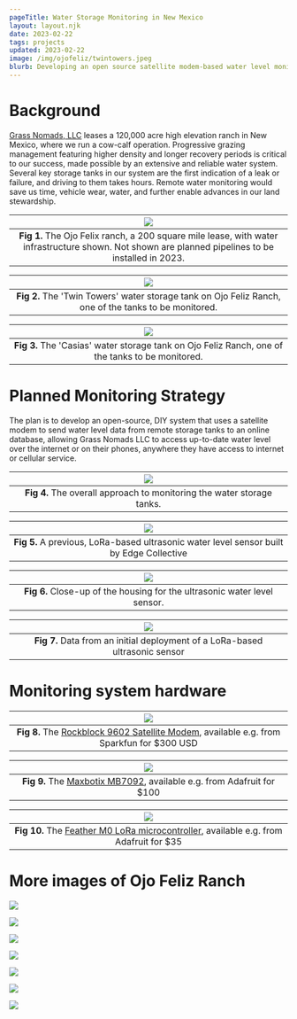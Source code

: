 ```yaml
---
pageTitle: Water Storage Monitoring in New Mexico 
layout: layout.njk
date: 2023-02-22
tags: projects
updated: 2023-02-22
image: /img/ojofeliz/twintowers.jpeg
blurb: Developing an open source satellite modem-based water level monitoring system with Grass Nomads LLC.  
---
```


# Background

[Grass Nomads, LLC](https://www.grassnomads.com/) leases a 120,000 acre high elevation ranch in New Mexico, where we run a cow-calf operation. Progressive grazing management featuring higher density and longer recovery periods is critical to our success, made possible by an extensive and reliable water system. Several key storage tanks in our system are the first indication of a leak or failure, and driving to them takes hours. Remote water monitoring would save us time, vehicle wear, water, and further enable advances in our land stewardship.


| [![](/img/ojofeliz/ofr_map.png)](/img/ojofeliz/ofr_map.png) |
|:--:|
|**Fig 1.** The Ojo Felix ranch, a 200 square mile lease, with water infrastructure shown. Not shown are planned pipelines to be installed in 2023.|

| [![](/img/ojofeliz/twintowers.jpeg)](/img/ojofeliz/twintowers.jpeg) |
|:--:|
|**Fig 2.** The 'Twin Towers' water storage tank on Ojo Feliz Ranch, one of the tanks to be monitored.|

| [![](/img/ojofeliz/casias.png)](/img/ojofeliz/casias.png) |
|:--:|
|**Fig 3.** The 'Casias' water storage tank on Ojo Feliz Ranch, one of the tanks to be monitored.|

# Planned Monitoring Strategy

The plan is to develop an open-source, DIY system that uses a satellite modem to send water level data from remote storage tanks to an online database, allowing Grass Nomads LLC to access up-to-date water level over the internet or on their phones, anywhere they have access to internet or cellular service.

| [![](/img/ojofeliz/floodsense.png)](/img/ojofeliz/floodsense.png) |
|:--:|
|**Fig 4.** The overall approach to monitoring the water storage tanks. |


| [![](/img/ojofeliz/chappy_proto.png)](/img/ojofeliz/chappy_proto.png) |
|:--:|
|**Fig 5.** A previous, LoRa-based ultrasonic water level sensor built by Edge Collective |

| [![](/img/ojofeliz/ultrasonic_housing.jpg)](/img/ojofeliz/ultrasonic_housing.jpg) |
|:--:|
|**Fig 6.** Close-up of the housing for the ultrasonic water level sensor. |

| [![](/img/ojofeliz/sonar_data.png)](/img/ojofeliz/sonar_data.png) |
|:--:|
|**Fig 7.** Data from an initial deployment of a LoRa-based ultrasonic sensor |

# Monitoring system hardware

| [![](/img/ojofeliz/rockblock.jpg)](/img/ojofeliz/rockblock.jpg) |
|:--:|
|**Fig 8.** The [Rockblock 9602 Satellite Modem](https://www.sparkfun.com/products/13745), available e.g. from Sparkfun for $300 USD |


| [![](/img/ojofeliz/max7092.jpg)](/img/ojofeliz/max7092.jpg) |
|:--:|
|**Fig 9.** The [Maxbotix MB7092](https://www.adafruit.com/product/1137), available e.g. from Adafruit for $100 |

| [![](/img/ojofeliz/feather_m0.jpg)](/img/ojofeliz/feather_m0.jpg) |
|:--:|
|**Fig 10.** The [Feather M0 LoRa microcontroller](https://www.adafruit.com/product/3178), available e.g. from Adafruit for $35 |

# More images of Ojo Feliz Ranch

[![](/img/ojofeliz/ofr1.jpeg)](/img/ojofeliz/ofr1.jpeg)

[![](/img/ojofeliz/ofr3.jpeg)](/img/ojofeliz/ofr3.jpeg)

[![](/img/ojofeliz/ofr4.jpeg)](/img/ojofeliz/ofr4.jpeg)

[![](/img/ojofeliz/ofr5.jpeg)](/img/ojofeliz/ofr5.jpeg)

[![](/img/ojofeliz/ofr6.jpeg)](/img/ojofeliz/ofr6.jpeg)

[![](/img/ojofeliz/ofr7.jpeg)](/img/ojofeliz/ofr7.jpeg)

[![](/img/ojofeliz/ofr2.jpeg)](/img/ojofeliz/ofr2.jpeg)